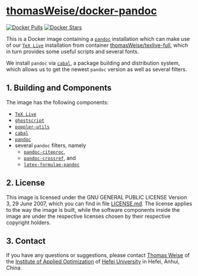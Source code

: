 # [thomasWeise/docker-pandoc](http://hub.docker.com/r/thomasweise/docker-pandoc/)

[![Docker Pulls](http://img.shields.io/docker/pulls/thomasweise/docker-pandoc.svg)](http://hub.docker.com/r/thomasweise/docker-pandoc/)
[![Docker Stars](http://img.shields.io/docker/stars/thomasweise/docker-pandoc.svg)](http://hub.docker.com/r/thomasweise/docker-pandoc/)

This is a Docker image containing a [`pandoc`](http://pandoc.org/) installation which can make use of our [`TeX Live`](http://en.wikipedia.org/wiki/TeX_Live) installation from container [thomasWeise/texlive-full](http://hub.docker.com/r/thomasweise/docker-texlive-full/), which in turn provides some useful scripts and several fonts.

We install `pandoc` via [`cabal`](http://www.haskell.org/cabal/), a package building and distribution system, which allows us to get the newest `pandoc` version as well as several filters.

## 1. Building and Components

The image has the following components:

- [`TeX Live`](http://www.tug.org/texlive/)
- [`ghostscript`](http://ghostscript.com/)
- [`poppler-utils`](http://poppler.freedesktop.org/)
- [`cabal`](http://www.haskell.org/cabal/)
- [`pandoc`](http://pandoc.org/)
- several `pandoc` filters, namely
   + [`pandoc-citeproc`](http://github.com/jgm/pandoc-citeproc),
   + [`pandoc-crossref`](http://github.com/lierdakil/pandoc-crossref), and
   + [`latex-formulae-pandoc`](http://github.com/liamoc/latex-formulae)

## 2. License

This image is licensed under the GNU GENERAL PUBLIC LICENSE Version 3, 29 June 2007, which you can find in file [LICENSE.md](http://github.com/thomasWeise/docker-texlive/blob/master/LICENSE.md). The license applies to the way the image is built, while the software components inside the image are under the respective licenses chosen by their respective copyright holders.

## 3. Contact

If you have any questions or suggestions, please contact [Thomas Weise](mailto:tweise@hfuu.edu.cn) of the [Institute of Applied Optimization](http://iao.hfuu.edu.cn) of [Hefei University](http://www.hfuu.edu.cn) in Hefei, Anhui, China.
